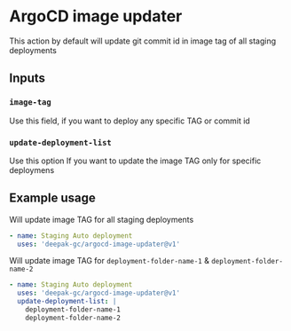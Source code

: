 # ArgoCD image updater
This action by default will update git commit id in image tag of all staging deployments  

## Inputs

### `image-tag`

Use this field, if you want to deploy any specific TAG or commit id

### `update-deployment-list`

Use this option If you want to update the image TAG only for specific deploymens

## Example usage
Will update image TAG for all staging deployments
```yaml
- name: Staging Auto deployment
  uses: 'deepak-gc/argocd-image-updater@v1'
```

Will update image TAG for `deployment-folder-name-1` & `deployment-folder-name-2`
```yaml
- name: Staging Auto deployment
  uses: 'deepak-gc/argocd-image-updater@v1'
  update-deployment-list: |
    deployment-folder-name-1
    deployment-folder-name-2
```


